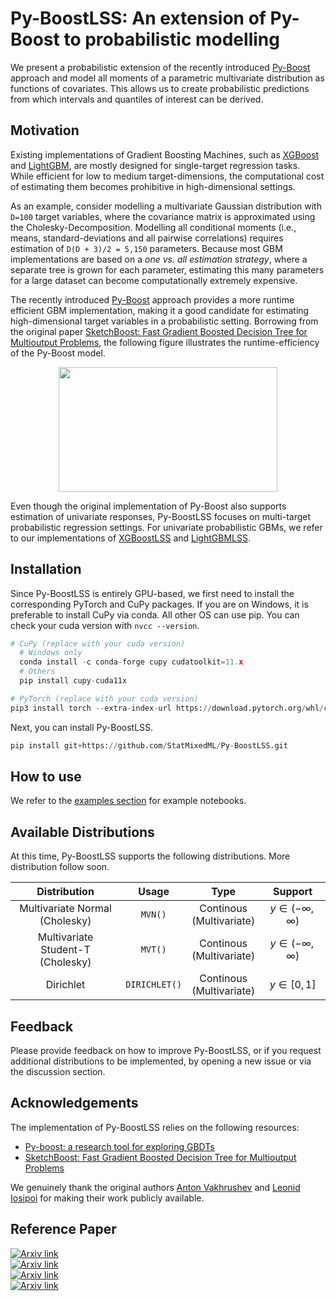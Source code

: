 # Py-BoostLSS: An extension of Py-Boost to probabilistic modelling

We present a probabilistic extension of the recently introduced [Py-Boost](https://github.com/sb-ai-lab/Py-Boost) approach and model all moments of a parametric multivariate distribution as functions of covariates. This allows us to create probabilistic predictions from which intervals and quantiles of interest can be derived. 

## Motivation

Existing implementations of Gradient Boosting Machines, such as [XGBoost](https://github.com/dmlc/xgboost) and [LightGBM](https://github.com/microsoft/LightGBM), are mostly designed for single-target regression tasks. While efficient for low to medium target-dimensions, the computational cost of estimating them becomes prohibitive in high-dimensional settings. 

As an example, consider modelling a multivariate Gaussian distribution with `D=100` target variables, where the covariance matrix is approximated using the Cholesky-Decomposition. Modelling all conditional moments (i.e., means, standard-deviations and all pairwise correlations) requires estimation of `D(D + 3)/2 = 5,150` parameters. Because most GBM implementations are based on a *one vs. all estimation strategy*, where a separate tree is grown for each parameter, estimating this many parameters for a large dataset can become computationally extremely expensive. 

The recently introduced [Py-Boost](https://github.com/sb-ai-lab/Py-Boost) approach provides a more runtime efficient GBM implementation, making it a good candidate for estimating high-dimensional target variables in a probabilistic setting. Borrowing from the original paper [SketchBoost: Fast Gradient Boosted Decision Tree for Multioutput Problems](https://openreview.net/forum?id=WSxarC8t-T), the following figure illustrates the runtime-efficiency of the Py-Boost model.

<p align="center">
<img src="https://user-images.githubusercontent.com/41187941/205011855-0e06247f-609f-4c12-9c53-9e00df91b2d9.png" width="350" height="200" />
</p>

Even though the original implementation of Py-Boost also supports estimation of univariate responses, Py-BoostLSS focuses on multi-target probabilistic regression settings. For univariate probabilistic GBMs, we refer to our implementations of [XGBoostLSS](https://github.com/StatMixedML/XGBoostLSS) and [LightGBMLSS](https://github.com/StatMixedML/LightGBMLSS).

## Installation

Since Py-BoostLSS is entirely GPU-based, we first need to install the corresponding PyTorch and CuPy packages. If you are on Windows, it is preferable to install CuPy via conda. All other OS can use pip. You can check your cuda version with `nvcc --version`.

```python
# CuPy (replace with your cuda version)
  # Windows only
  conda install -c conda-forge cupy cudatoolkit=11.x 
  # Others
  pip install cupy-cuda11x

# PyTorch (replace with your cuda version)
pip3 install torch --extra-index-url https://download.pytorch.org/whl/cu11x
```

Next, you can install Py-BoostLSS.

```python
pip install git+https://github.com/StatMixedML/Py-BoostLSS.git 
```

## How to use
We refer to the [examples section](https://github.com/StatMixedML/Py-BoostLSS/tree/main/examples) for example notebooks.

## Available Distributions
At this time, Py-BoostLSS supports the following distributions. More distribution follow soon.

| Distribution                               |  Usage          |Type                               | Support                   
| :----------------------------------------: |:--------------: |:--------------------------------: | :-----------------------: | 
| Multivariate Normal <br /> (Cholesky)      | `MVN()`         | Continous <br /> (Multivariate)   | $y \in (-\infty,\infty)$  | 
| Multivariate Student-T <br /> (Cholesky)   | `MVT()`         | Continous <br /> (Multivariate)   | $y \in (-\infty,\infty)$  | 
| Dirichlet                                  | `DIRICHLET()`   | Continous <br /> (Multivariate)   | $y \in [0,1]$             | 


<!---
| Distribution                               |  Usage  |Type                               | Support                   | Location                   | Scale                      | Shape | Correlation          |
| :----------------------------------------: |:-------:|:--------------------------------: | :-----------------------: | :------------------------: | :------------------------: | :---: | :-------------------:| 
| Multivariate Normal <br /> (Cholesky)      | `MVN()` | Continous <br /> (Multivariate)   | $y \in (-\infty,\infty)$  | $\mu \in (-\infty,\infty)$ | $\sigma \in (0,\infty)$    | None  | $\rho \in [-1,1]$    |
|     ...                                    |   ...   |      ...                          |    ...                    |     ...                    |       ...                  |  ...  |  ...                 |
--->




## Feedback
Please provide feedback on how to improve Py-BoostLSS, or if you request additional distributions to be implemented, by opening a new issue or via the discussion section.


## Acknowledgements

The implementation of Py-BoostLSS relies on the following resources:

- [Py-boost: a research tool for exploring GBDTs](https://github.com/sb-ai-lab/Py-Boost)
- [SketchBoost: Fast Gradient Boosted Decision Tree for Multioutput Problems](https://openreview.net/forum?id=WSxarC8t-T)

We genuinely thank the original authors [Anton Vakhrushev](https://www.kaggle.com/btbpanda) and [Leonid Iosipoi](http://iosipoi.com/) for making their work publicly available. 

## Reference Paper
[![Arxiv link](https://img.shields.io/badge/arXiv-PyBoostLSS%3A%20An%20extension%20of%20PyBoost%20to%20probabilistic%20modelling-%09%23FF0000)]() <br/>
[![Arxiv link](https://img.shields.io/badge/arXiv-Multi%20Target%20XGBoostLSS%20Regression-%09%23FF0000)](https://arxiv.org/abs/2210.06831) <br/>
[![Arxiv link](https://img.shields.io/badge/arXiv-Distributional%20Gradient%20Boosting%20Machines-%09%23FF0000)](https://arxiv.org/abs/2204.00778) <br/>
[![Arxiv link](https://img.shields.io/badge/arXiv-XGBoostLSS%3A%20An%20extension%20of%20XGBoost%20to%20probabilistic%20forecasting-%09%23FF0000)](https://arxiv.org/abs/1907.03178) <br/>

<!---
März, Alexander (2022) [*Py-BoostLSS: An extension of Py-Boost to probabilistic modelling*](). <br/>
<br />
März, Alexander (2022) [*Multi-Target XGBoostLSS Regression*](https://arxiv.org/abs/2210.06831). <br/>
<br />
März, A. and Kneib, T. (2022) [*"Distributional Gradient Boosting Machines"*](https://arxiv.org/abs/2204.00778). <br/>
<br />
März, Alexander (2019) [*XGBoostLSS - An extension of XGBoost to probabilistic forecasting*](https://arxiv.org/abs/1907.03178).
--->



